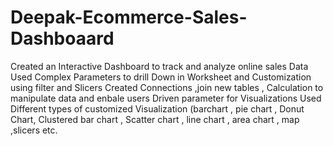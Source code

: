 # Deepak-Ecommerce-Sales-Dashboaard
Created an Interactive Dashboard to track and analyze online sales Data
Used Complex Parameters to drill Down in Worksheet and Customization using filter and Slicers
Created Connections ,join new tables , Calculation to manipulate data and enbale users Driven parameter for Visualizations 
Used Different types of customized Visualization (barchart , pie chart , Donut Chart, Clustered bar chart , Scatter chart , line chart , area chart , map ,slicers etc.
